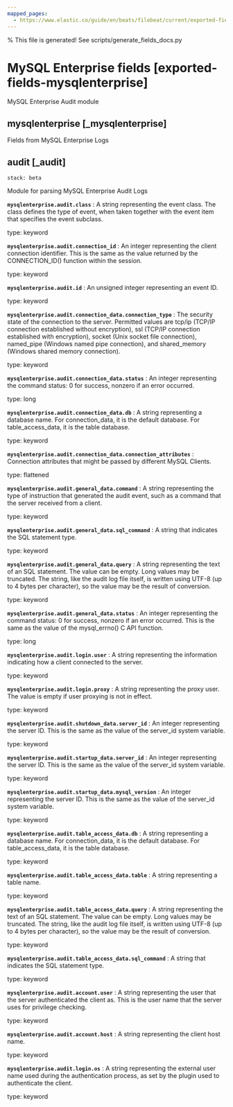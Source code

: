 ```yaml
---
mapped_pages:
  - https://www.elastic.co/guide/en/beats/filebeat/current/exported-fields-mysqlenterprise.html
---
```


% This file is generated! See scripts/generate_fields_docs.py

# MySQL Enterprise fields [exported-fields-mysqlenterprise]

MySQL Enterprise Audit module

## mysqlenterprise [_mysqlenterprise]

Fields from MySQL Enterprise Logs

## audit [_audit]

```{applies_to}
stack: beta
```

Module for parsing MySQL Enterprise Audit Logs

**`mysqlenterprise.audit.class`**
:   A string representing the event class. The class defines the type of event, when taken together with the event item that specifies the event subclass.

type: keyword


**`mysqlenterprise.audit.connection_id`**
:   An integer representing the client connection identifier. This is the same as the value returned by the CONNECTION_ID() function within the session.

type: keyword


**`mysqlenterprise.audit.id`**
:   An unsigned integer representing an event ID.

type: keyword


**`mysqlenterprise.audit.connection_data.connection_type`**
:   The security state of the connection to the server. Permitted values are tcp/ip (TCP/IP connection established without encryption), ssl (TCP/IP connection established with encryption), socket (Unix socket file connection), named_pipe (Windows named pipe connection), and shared_memory (Windows shared memory connection).

type: keyword


**`mysqlenterprise.audit.connection_data.status`**
:   An integer representing the command status: 0 for success, nonzero if an error occurred.

type: long


**`mysqlenterprise.audit.connection_data.db`**
:   A string representing a database name. For connection_data, it is the default database. For table_access_data, it is the table database.

type: keyword


**`mysqlenterprise.audit.connection_data.connection_attributes`**
:   Connection attributes that might be passed by different MySQL Clients.

type: flattened


**`mysqlenterprise.audit.general_data.command`**
:   A string representing the type of instruction that generated the audit event, such as a command that the server received from a client.

type: keyword


**`mysqlenterprise.audit.general_data.sql_command`**
:   A string that indicates the SQL statement type.

type: keyword


**`mysqlenterprise.audit.general_data.query`**
:   A string representing the text of an SQL statement. The value can be empty. Long values may be truncated. The string, like the audit log file itself, is written using UTF-8 (up to 4 bytes per character), so the value may be the result of conversion.

type: keyword


**`mysqlenterprise.audit.general_data.status`**
:   An integer representing the command status: 0 for success, nonzero if an error occurred. This is the same as the value of the mysql_errno() C API function.

type: long


**`mysqlenterprise.audit.login.user`**
:   A string representing the information indicating how a client connected to the server.

type: keyword


**`mysqlenterprise.audit.login.proxy`**
:   A string representing the proxy user. The value is empty if user proxying is not in effect.

type: keyword


**`mysqlenterprise.audit.shutdown_data.server_id`**
:   An integer representing the server ID. This is the same as the value of the server_id system variable.

type: keyword


**`mysqlenterprise.audit.startup_data.server_id`**
:   An integer representing the server ID. This is the same as the value of the server_id system variable.

type: keyword


**`mysqlenterprise.audit.startup_data.mysql_version`**
:   An integer representing the server ID. This is the same as the value of the server_id system variable.

type: keyword


**`mysqlenterprise.audit.table_access_data.db`**
:   A string representing a database name. For connection_data, it is the default database. For table_access_data, it is the table database.

type: keyword


**`mysqlenterprise.audit.table_access_data.table`**
:   A string representing a table name.

type: keyword


**`mysqlenterprise.audit.table_access_data.query`**
:   A string representing the text of an SQL statement. The value can be empty. Long values may be truncated. The string, like the audit log file itself, is written using UTF-8 (up to 4 bytes per character), so the value may be the result of conversion.

type: keyword


**`mysqlenterprise.audit.table_access_data.sql_command`**
:   A string that indicates the SQL statement type.

type: keyword


**`mysqlenterprise.audit.account.user`**
:   A string representing the user that the server authenticated the client as. This is the user name that the server uses for privilege checking.

type: keyword


**`mysqlenterprise.audit.account.host`**
:   A string representing the client host name.

type: keyword


**`mysqlenterprise.audit.login.os`**
:   A string representing the external user name used during the authentication process, as set by the plugin used to authenticate the client.

type: keyword


